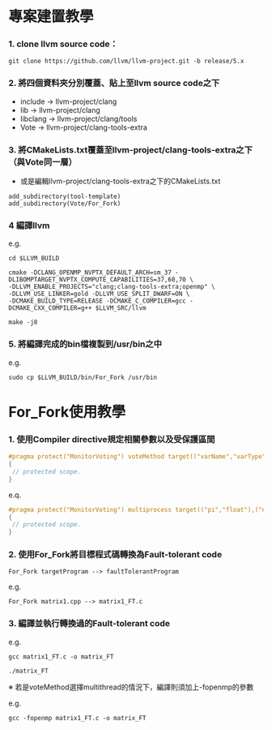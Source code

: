# 專案建置教學

### 1. clone llvm source code：
```
git clone https://github.com/llvm/llvm-project.git -b release/5.x
```
### 2. 將四個資料夾分別覆蓋、貼上至llvm source code之下
  * include → llvm-project/clang
  * lib → llvm-project/clang
  * libclang → llvm-project/clang/tools
  * Vote → llvm-project/clang-tools-extra

### 3. 將CMakeLists.txt覆蓋至llvm-project/clang-tools-extra之下（與Vote同一層）
  * 或是編輯llvm-project/clang-tools-extra之下的CMakeLists.txt
```
add_subdirectory(tool-template)
add_subdirectory(Vote/For_Fork)
```

### 4 編譯llvm
 e.g.
 
```
cd $LLVM_BUILD
```

```
cmake -DCLANG_OPENMP_NVPTX_DEFAULT_ARCH=sm_37 -DLIBOMPTARGET_NVPTX_COMPUTE_CAPABILITIES=37,60,70 \
-DLLVM_ENABLE_PROJECTS="clang;clang-tools-extra;openmp" \
-DLLVM_USE_LINKER=gold -DLLVM_USE_SPLIT_DWARF=ON \
-DCMAKE_BUILD_TYPE=RELEASE -DCMAKE_C_COMPILER=gcc -DCMAKE_CXX_COMPILER=g++ $LLVM_SRC/llvm
```

```
make -j8
```

### 5. 將編譯完成的bin檔複製到/usr/bin之中
  e.g. 

```
sudo cp $LLVM_BUILD/bin/For_Fork /usr/bin
```

# For_Fork使用教學

### 1. 使用Compiler directive規定相關參數以及受保護區間

```c
#pragma protect("MonitorVoting") voteMethod target(("varName","varType"),...) monitor("mode or threshold","mode") dep(("varName","varType"),...)
{
 // protected scope.
}
```

e.q.

```c
#pragma protect("MonitorVoting") multiprocess target(("pi","float"),("e","float")) monitor("5","abnormal") dep(("n","float"),("s","float"),("r","int"),("x","float"))
{
 // protected scope.
}
```
### 2. 使用For_Fork將目標程式碼轉換為Fault-tolerant code

```
For_Fork targetProgram --> faultTolerantProgram
```

e.g.

```
For_Fork matrix1.cpp --> matrix1_FT.c
```

### 3. 編譯並執行轉換過的Fault-tolerant code

e.g. 

`gcc matrix1_FT.c -o matrix_FT`

`./matrix_FT`

※ 若是voteMethod選擇multithread的情況下，編譯則須加上-fopenmp的參數

e.g.

`gcc -fopenmp matrix1_FT.c -o matrix_FT`

